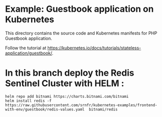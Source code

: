 # Example: Guestbook application on Kubernetes

This directory contains the source code and Kubernetes manifests for PHP
Guestbook application.

Follow the tutorial at https://kubernetes.io/docs/tutorials/stateless-application/guestbook/.

# In this branch deploy the Redis Sentinel Cluster with HELM :

```
helm repo add bitnami https://charts.bitnami.com/bitnami
helm install redis -f https://raw.githubusercontent.com/srnfr/kubernetes-examples/frontend-with-env/guestbook/redis-values.yaml  bitnami/redis
```
